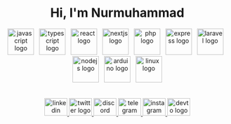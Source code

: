 <h1 align="center">Hi, I'm Nurmuhammad</h1>



<div align="center">
  <img src="https://skillicons.dev/icons?i=js" height="60" alt="javascript logo" />
  <img width="4" />
  <img src="https://skillicons.dev/icons?i=ts" height="60" alt="typescript logo"  />
  <img width="4" />
  <img src="https://skillicons.dev/icons?i=react" height="60" alt="react logo"  />
  <img width="4" />
  <img src="https://skillicons.dev/icons?i=nextjs" height="60" alt="nextjs logo"  />
  <img width="4" />
  <img src="https://skillicons.dev/icons?i=php" height="60" alt="php logo"  />
  <img width="4" />
  <img src="https://skillicons.dev/icons?i=express" height="60" alt="express logo"  />
  <img width="4" />
  <img src="https://skillicons.dev/icons?i=laravel" height="60" alt="laravel logo"  />
  <img width="4" />
  <img src="https://skillicons.dev/icons?i=nodejs" height="60" alt="nodejs logo"  />
  <img width="4" />
  <img src="https://skillicons.dev/icons?i=arduino" height="60" alt="arduino logo"  />
  <img width="4" />
  <img src="https://skillicons.dev/icons?i=linux" height="60" alt="linux logo"  />
</div>

######

<div align="center">
  <a href="https://www.linkedin.com/in/nurmuhammad-xusanov-11165a377/" target="_blank">
    <img src="https://raw.githubusercontent.com/maurodesouza/profile-readme-generator/master/src/assets/icons/social/linkedin/default.svg" width="52" height="40" alt="linkedin logo"  />
  </a>
  <a href="https://x.com/NurmuhammadXus1" target="_blank">
    <img src="https://raw.githubusercontent.com/maurodesouza/profile-readme-generator/master/src/assets/icons/social/twitter/default.svg" width="52" height="40" alt="twitter logo"  />
  </a>
  <a href="discord.com/users/957277731782012968" target="_blank">
    <img src="https://raw.githubusercontent.com/maurodesouza/profile-readme-generator/master/src/assets/icons/social/discord/default.svg" width="52" height="40" alt="discord logo"  />
  </a>
  <a href="https://t.me/nismo_xn" target="_blank">
    <img src="https://raw.githubusercontent.com/maurodesouza/profile-readme-generator/master/src/assets/icons/social/telegram/default.svg" width="52" height="40" alt="telegram logo"  />
  </a>
  <a href="https://www.instagram.com/nismo_xn" target="_blank">
    <img src="https://raw.githubusercontent.com/maurodesouza/profile-readme-generator/master/src/assets/icons/social/instagram/default.svg" width="52" height="40" alt="instagram logo"  />
  </a>
  <a href="https://dev.to/nurmuhammad1" target="_blank">
    <img src="https://raw.githubusercontent.com/maurodesouza/profile-readme-generator/master/src/assets/icons/social/devto/default.svg" width="52" height="40" alt="devto logo"  />
  </a>
</div>


